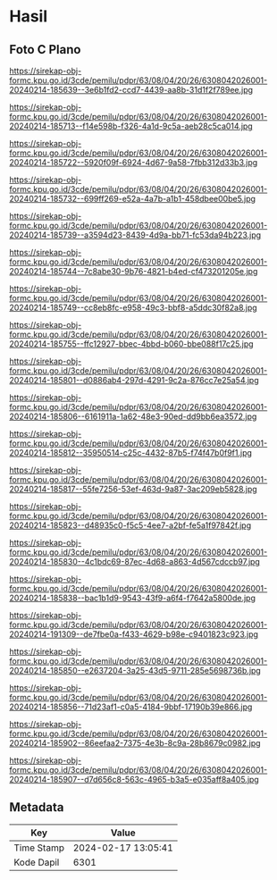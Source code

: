 # Hasil

## Foto C Plano

https://sirekap-obj-formc.kpu.go.id/3cde/pemilu/pdpr/63/08/04/20/26/6308042026001-20240214-185639--3e6b1fd2-ccd7-4439-aa8b-31d1f2f789ee.jpg

https://sirekap-obj-formc.kpu.go.id/3cde/pemilu/pdpr/63/08/04/20/26/6308042026001-20240214-185713--f14e598b-f326-4a1d-9c5a-aeb28c5ca014.jpg

https://sirekap-obj-formc.kpu.go.id/3cde/pemilu/pdpr/63/08/04/20/26/6308042026001-20240214-185722--5920f09f-6924-4d67-9a58-7fbb312d33b3.jpg

https://sirekap-obj-formc.kpu.go.id/3cde/pemilu/pdpr/63/08/04/20/26/6308042026001-20240214-185732--699ff269-e52a-4a7b-a1b1-458dbee00be5.jpg

https://sirekap-obj-formc.kpu.go.id/3cde/pemilu/pdpr/63/08/04/20/26/6308042026001-20240214-185739--a3594d23-8439-4d9a-bb71-fc53da94b223.jpg

https://sirekap-obj-formc.kpu.go.id/3cde/pemilu/pdpr/63/08/04/20/26/6308042026001-20240214-185744--7c8abe30-9b76-4821-b4ed-cf473201205e.jpg

https://sirekap-obj-formc.kpu.go.id/3cde/pemilu/pdpr/63/08/04/20/26/6308042026001-20240214-185749--cc8eb8fc-e958-49c3-bbf8-a5ddc30f82a8.jpg

https://sirekap-obj-formc.kpu.go.id/3cde/pemilu/pdpr/63/08/04/20/26/6308042026001-20240214-185755--ffc12927-bbec-4bbd-b060-bbe088f17c25.jpg

https://sirekap-obj-formc.kpu.go.id/3cde/pemilu/pdpr/63/08/04/20/26/6308042026001-20240214-185801--d0886ab4-297d-4291-9c2a-876cc7e25a54.jpg

https://sirekap-obj-formc.kpu.go.id/3cde/pemilu/pdpr/63/08/04/20/26/6308042026001-20240214-185806--6161911a-1a62-48e3-90ed-dd9bb6ea3572.jpg

https://sirekap-obj-formc.kpu.go.id/3cde/pemilu/pdpr/63/08/04/20/26/6308042026001-20240214-185812--35950514-c25c-4432-87b5-f74f47b0f9f1.jpg

https://sirekap-obj-formc.kpu.go.id/3cde/pemilu/pdpr/63/08/04/20/26/6308042026001-20240214-185817--55fe7256-53ef-463d-9a87-3ac209eb5828.jpg

https://sirekap-obj-formc.kpu.go.id/3cde/pemilu/pdpr/63/08/04/20/26/6308042026001-20240214-185823--d48935c0-f5c5-4ee7-a2bf-fe5a1f97842f.jpg

https://sirekap-obj-formc.kpu.go.id/3cde/pemilu/pdpr/63/08/04/20/26/6308042026001-20240214-185830--4c1bdc69-87ec-4d68-a863-4d567cdccb97.jpg

https://sirekap-obj-formc.kpu.go.id/3cde/pemilu/pdpr/63/08/04/20/26/6308042026001-20240214-185838--bac1b1d9-9543-43f9-a6f4-f7642a5800de.jpg

https://sirekap-obj-formc.kpu.go.id/3cde/pemilu/pdpr/63/08/04/20/26/6308042026001-20240214-191309--de7fbe0a-f433-4629-b98e-c9401823c923.jpg

https://sirekap-obj-formc.kpu.go.id/3cde/pemilu/pdpr/63/08/04/20/26/6308042026001-20240214-185850--e2637204-3a25-43d5-9711-285e5698736b.jpg

https://sirekap-obj-formc.kpu.go.id/3cde/pemilu/pdpr/63/08/04/20/26/6308042026001-20240214-185856--71d23af1-c0a5-4184-9bbf-17190b39e866.jpg

https://sirekap-obj-formc.kpu.go.id/3cde/pemilu/pdpr/63/08/04/20/26/6308042026001-20240214-185902--86eefaa2-7375-4e3b-8c9a-28b8679c0982.jpg

https://sirekap-obj-formc.kpu.go.id/3cde/pemilu/pdpr/63/08/04/20/26/6308042026001-20240214-185907--d7d656c8-563c-4965-b3a5-e035aff8a405.jpg


## Metadata

| Key        | Value               |
| ---------- | ------------------- |
| Time Stamp | 2024-02-17 13:05:41 |
| Kode Dapil | 6301                |



